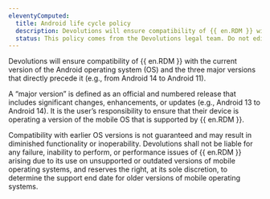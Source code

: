```yaml
---
eleventyComputed:
  title: Android life cycle policy
  description: Devolutions will ensure compatibility of {{ en.RDM }} with the current version of the Android operating system (OS) and up to three major versions that directly precede it.
  status: This policy comes from the Devolutions legal team. Do not edit the content of this policy unless told otherwise by the legal team.
---
```

Devolutions will ensure compatibility of {{ en.RDM }} with the current version of the Android operating system (OS) and the three major versions that directly precede it (e.g., from Android 14 to Android 11).

A “major version” is defined as an official and numbered release that includes significant changes, enhancements, or updates (e.g., Android 13 to Android 14). It is the user’s responsibility to ensure that their device is operating a version of the mobile OS that is supported by {{ en.RDM }}.

Compatibility with earlier OS versions is not guaranteed and may result in diminished functionality or inoperability. Devolutions shall not be liable for any failure, inability to perform, or performance issues of {{ en.RDM }} arising due to its use on unsupported or outdated versions of mobile operating systems, and reserves the right, at its sole discretion, to determine the support end date for older versions of mobile operating systems.
